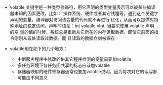 - volatile 关键字是一种类型修饰符，用它声明的类型变量表示可以被某些编译器未知的因素更改，比如： 操作系统、硬件或者其它线程等。遇到这个关键字声明的变量，编译器对访问该变量的代码就不再进行 优化，从而可以提供对特殊地址的稳定访问。声明时语法：int volatile vInt; 当要求使用 volatile 声明的变 量的值的时候，系统总是重新从它所在的内存读取数据，即使它前面的指令刚刚从该处读取过数据。而 且读取的数据立刻被保存

- volatile用在如下的几个地方： 
  - 中断服务程序中修改的供其它程序检测的变量需要加volatile
  - 多任务环境下各任务间共享的标志应该加volatile
  - 存储器映射的硬件寄存器通常也要加volatile说明，因为每次对它的读写都可能由不同意义